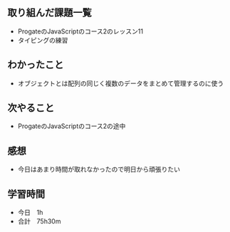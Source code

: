 ## 取り組んだ課題一覧
- ProgateのJavaScriptのコース2のレッスン11
- タイピングの練習
## わかったこと
- オブジェクトとは配列の同じく複数のデータをまとめて管理するのに使う
## 次やること
- ProgateのJavaScriptのコース2の途中
## 感想
- 今日はあまり時間が取れなかったので明日から頑張りたい
## 学習時間
- 今日　1h
- 合計　75h30m
